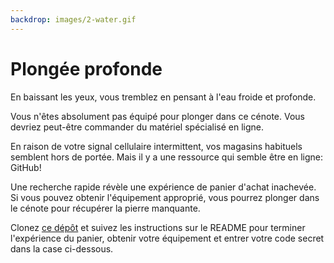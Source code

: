 ```yaml
---
backdrop: images/2-water.gif
---
```


# Plongée profonde

En baissant les yeux, vous tremblez en pensant à l'eau froide et profonde.

Vous n'êtes absolument pas équipé pour plonger dans ce cénote. Vous devriez peut-être commander du matériel spécialisé en ligne.

En raison de votre signal cellulaire intermittent, vos magasins habituels semblent hors de portée. Mais il y a une ressource qui semble être en ligne: GitHub!

Une recherche rapide révèle une expérience de panier d'achat inachevée. Si vous pouvez obtenir l'équipement approprié, vous pourrez plonger dans le cénote pour récupérer la pierre manquante.

Clonez [ce dépôt]() et suivez les instructions sur le README pour terminer l'expérience du panier, obtenir votre équipement et entrer votre code secret dans la case ci-dessous.

<Challenge2/>